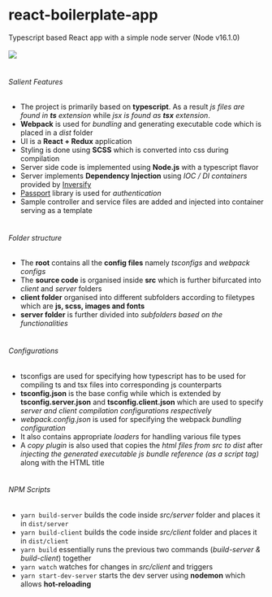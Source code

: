 # react-boilerplate-app
Typescript based React app with a simple node server (Node v16.1.0)<br/><br/>
![](https://miro.medium.com/max/1024/1*Ukhx76VQ8E6JXEW7xfIzSA.png)<br/><br/>

###### Salient Features
* The project is primarily based on **typescript**. As a result *js files are found in __ts__ extension* while *jsx is found as __tsx__ extension*.
* **Webpack** is used for *bundling* and generating executable code which is placed in a *dist* folder
* UI is a **React + Redux** application
* Styling is done using **SCSS** which is converted into css during compilation
* Server side code is implemented using **Node.js** with a typescript flavor
* Server implements **Dependency Injection** using *IOC / DI containers* provided by [Inversify](https://inversify.io/)
* [Passport](http://www.passportjs.org/) library is used for *authentication*
* Sample controller and service files are added and injected into container serving as a template
<br/><br/>

###### Folder structure
* The **root** contains all the **config files** namely *tsconfigs* and *webpack configs*
* The **source code** is organised inside **src** which is further bifurcated into *client* and *server* folders
* **client folder** organised into different subfolders according to filetypes which are **js, scss, images and fonts**
* **server folder** is further divided into *subfolders based on the functionalities*
<br/><br/>

###### Configurations
* tsconfigs are used for specifying how typescript has to be used for compiling ts and tsx files into corresponding js counterparts
* **tsconfig.json** is the base config while which is extended by **tsconfig.server.json** and **tsconfig.client.json** which are used to specify *server and client compilation configurations respectively*
* *webpack.config.json* is used for specifying the webpack *bundling configuration*
* It also contains appropriate *loaders* for handling various file types
* A *copy plugin* is also used that copies the *html files from src to dist* after *injecting the generated executable js bundle reference (as a script tag)* along with the HTML title
<br/><br/>

###### NPM Scripts
* `yarn build-server` builds the code inside *src/server* folder and places it in `dist/server`
* `yarn build-client` builds the code inside *src/client* folder and places it in `dist/client`
* `yarn build` essentially runs the previous two commands (*build-server & build-client*) together
* `yarn watch` watches for changes in *src/client* and triggers
* `yarn start-dev-server` starts the dev server using **nodemon** which allows **hot-reloading**
